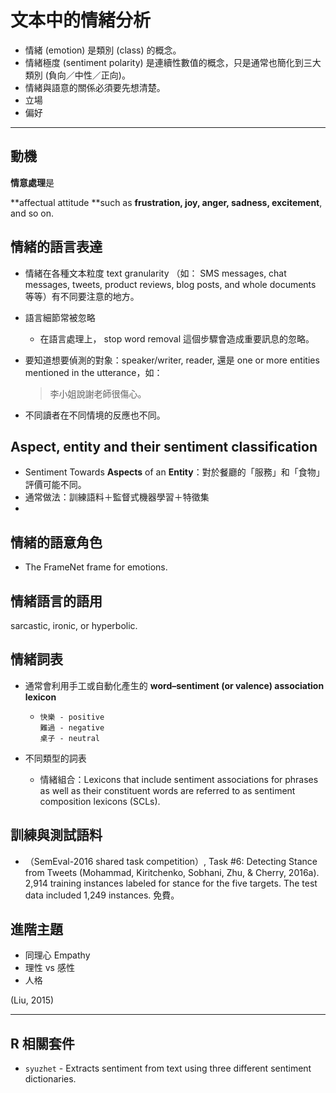# 文本中的情緒分析

* 情緒 \(emotion\) 是類別 \(class\) 的概念。
* 情緒極度 \(sentiment polarity\) 是連續性數值的概念，只是通常也簡化到三大類別 \(負向／中性／正向\)。
* 情緒與語意的關係必須要先想清楚。
* 立場
* 偏好

---

## 動機

**情意處理**是

**affectual attitude **such as **frustration, joy, anger, sadness, excitement**, and so on.

## 情緒的語言表達

* 情緒在各種文本粒度 text granularity （如： SMS messages, chat messages, tweets, product reviews, blog posts, and whole documents 等等）有不同要注意的地方。
* 語言細節常被忽略
  * 在語言處理上， stop word removal 這個步驟會造成重要訊息的忽略。


* 要知道想要偵測的對象：speaker\/writer, reader, 還是 one or more entities mentioned in the utterance，如：

  > 李小姐說謝老師很傷心。


* 不同讀者在不同情境的反應也不同。

## Aspect, entity and their sentiment classification

* Sentiment Towards **Aspects** of an **Entity**：對於餐廳的「服務」和「食物」評價可能不同。
* 通常做法：訓練語料＋監督式機器學習＋特徵集
* 

## 

## 情緒的語意角色

* The FrameNet frame for emotions.

## 情緒語言的語用

sarcastic, ironic, or hyperbolic.

## 情緒詞表

* 通常會利用手工或自動化產生的 **word–sentiment \(or valence\) association lexicon**

  * ```
    快樂 - positive
    難過 - negative
    桌子 - neutral

    ```



* 不同類型的詞表
  * 情緒組合：Lexicons that include sentiment associations for phrases as well as their constituent words are referred to as sentiment composition lexicons \(SCLs\).



## 訓練與測試語料

* （SemEval-2016 shared task competition）, Task \#6: Detecting Stance from Tweets \(Mohammad, Kiritchenko, Sobhani, Zhu, & Cherry, 2016a\).  2,914 training instances labeled for stance for the five targets. The test data included 1,249 instances. 免費。

## 進階主題

* 同理心 Empathy
* 理性 vs 感性
* 人格

\(Liu, 2015\)

---

## R 相關套件

* `syuzhet` - Extracts sentiment from text using three different sentiment dictionaries.

